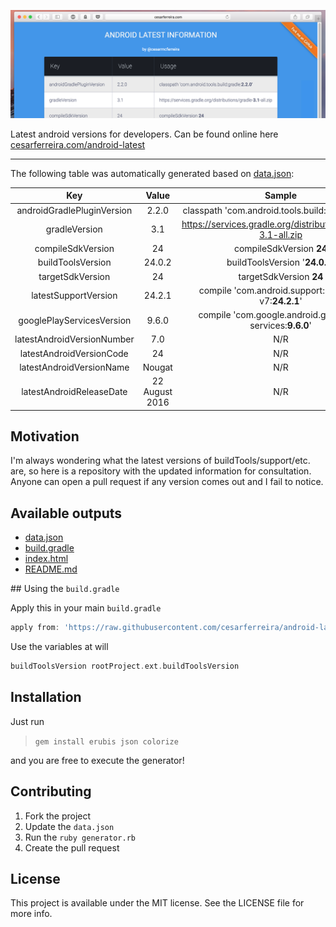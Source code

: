 ![Image](https://github.com/cesarferreira/android-latest/raw/master/extras/web-screenshot.png)

Latest android versions for developers. Can be found online here [cesarferreira.com/android-latest](http://cesarferreira.com/android-latest/)


------------
The following table was automatically generated based on [data.json](data.json):

<center>

| Key | Value     | Sample      |
|:-----------:|:--------:|:--------:|
| androidGradlePluginVersion | 2.2.0 | classpath 'com.android.tools.build:gradle:<strong>2.2.0</strong>' |
| gradleVersion | 3.1 | https://services.gradle.org/distributions/gradle-3.1-all.zip |
| compileSdkVersion | 24 | compileSdkVersion <strong>24</strong> |
| buildToolsVersion | 24.0.2 | buildToolsVersion '<strong>24.0.2</strong>' |
| targetSdkVersion | 24 | targetSdkVersion <strong>24</strong> |
| latestSupportVersion | 24.2.1 | compile 'com.android.support:support-v7:<strong>24.2.1</strong>' |
| googlePlayServicesVersion | 9.6.0 | compile 'com.google.android.gms:play-services:<strong>9.6.0</strong>' |
| latestAndroidVersionNumber | 7.0 | N/R |
| latestAndroidVersionCode | 24 | N/R |
| latestAndroidVersionName | Nougat | N/R |
| latestAndroidReleaseDate | 22 August 2016 | N/R |

</center>

## Motivation

I'm always wondering what the latest versions of buildTools/support/etc. are, so here is a repository with the updated information for consultation.
Anyone can open a pull request if any version comes out and I fail to notice.

## Available outputs

- [data.json](data.json)
- [build.gradle](generated/build.gradle)
- [index.html](http://cesarferreira.com/android-latest/)
- [README.md](generated/README.md)

## Using the `build.gradle`

Apply this in your main `build.gradle`
```groovy
apply from: 'https://raw.githubusercontent.com/cesarferreira/android-latest/master/generated/build.gradle'
```

Use the variables at will
```groovy
buildToolsVersion rootProject.ext.buildToolsVersion
```

## Installation

Just run
> `gem install erubis json colorize`

and you are free to execute the generator!


## Contributing

1. Fork the project
2. Update the `data.json`
3. Run the `ruby generator.rb`
4. Create the pull request

## License

This project is available under the MIT license. See the LICENSE file for more info.
